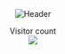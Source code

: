 <div style="text-align:center;">
  <img src="https://github.com/Mvsterpiece/Mvsterpiece/blob/main/Skyline.gif" style="vertical-align:middle;" alt="Header">
</div>


<p align="center"> 
  Visitor count<br>
  <img src="https://profile-counter.glitch.me/mvsterpiece/count.svg" style="color: white;">
  <style>
    /* Target the specific elements inside the SVG and change their fill color to white */
    img[src*="profile-counter.glitch.me/mvsterpiece/count.svg"] text {
      fill: white;
    }
  </style>
</p>
